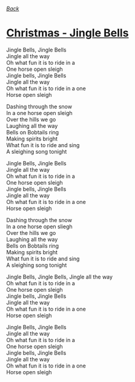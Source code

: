 ###### [Back](../Readme.md)
# [Christmas - Jingle Bells](tabs.md)

Jingle Bells, Jingle Bells  
Jingle all the way  
Oh what fun it is to ride in a  
One horse open sleigh  
Jingle bells, Jingle Bells  
Jingle all the way  
Oh what fun it is to ride in a one  
Horse open sleigh  

Dashing through the snow  
In a one horse open sleigh  
Over the hills we go  
Laughing all the way  
Bells on Bobtails ring  
Making spirits bright  
What fun it is to ride and sing  
A sleighing song tonight  

Jingle Bells, Jingle Bells  
Jingle all the way  
Oh what fun it is to ride in a  
One horse open sleigh  
Jingle bells, Jingle Bells  
Jingle all the way  
Oh what fun it is to ride in a one  
Horse open sleigh  

Dashing through the snow  
In a one horse open sliegh  
Over the hills we go  
Laughing all the way  
Bells on Bobtails ring  
Making spirits bright  
What fun it is to ride and sing  
A sleighing song tonight  

Jingle Bells, Jingle Bells, Jingle all the way  
Oh what fun it is to ride in a  
One horse open sleigh  
Jingle bells, Jingle Bells  
Jingle all the way  
Oh what fun it is to ride in a one  
Horse open sleigh  

Jingle Bells, Jingle Bells  
Jingle all the way  
Oh what fun it is to ride in a  
One horse open sleigh  
Jingle bells, Jingle Bells  
Jingle all the way  
Oh what fun it is to ride in a one  
Horse open sleigh  